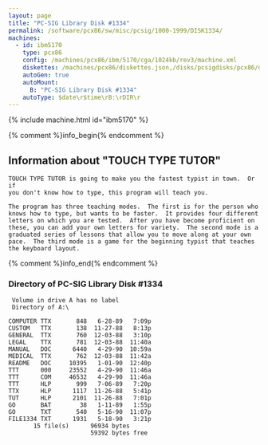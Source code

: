 ```yaml
---
layout: page
title: "PC-SIG Library Disk #1334"
permalink: /software/pcx86/sw/misc/pcsig/1000-1999/DISK1334/
machines:
  - id: ibm5170
    type: pcx86
    config: /machines/pcx86/ibm/5170/cga/1024kb/rev3/machine.xml
    diskettes: /machines/pcx86/diskettes.json,/disks/pcsigdisks/pcx86/diskettes.json
    autoGen: true
    autoMount:
      B: "PC-SIG Library Disk #1334"
    autoType: $date\r$time\rB:\rDIR\r
---
```


{% include machine.html id="ibm5170" %}

{% comment %}info_begin{% endcomment %}

## Information about "TOUCH TYPE TUTOR"

    TOUCH TYPE TUTOR is going to make you the fastest typist in town.  Or if
    you don't know how to type, this program will teach you.
    
    The program has three teaching modes.  The first is for the person who
    knows how to type, but wants to be faster.  It provides four different
    letters on which you are tested.  After you have become proficient on
    these, you can add your own letters for variety.  The second mode is a
    graduated series of lessons that allow you to move along at your own
    pace.  The third mode is a game for the beginning typist that teaches
    the keyboard layout.
{% comment %}info_end{% endcomment %}


### Directory of PC-SIG Library Disk #1334

     Volume in drive A has no label
     Directory of A:\

    COMPUTER TTX       848   6-28-89   7:09p
    CUSTOM   TTX       138  11-27-88   8:13p
    GENERAL  TTX       760  12-03-88   3:10p
    LEGAL    TTX       781  12-03-88  11:40a
    MANUAL   DOC      6440   4-29-90  10:59a
    MEDICAL  TTX       762  12-03-88  11:42a
    README   DOC     10395   1-01-90  12:40p
    TTT      000     23552   4-29-90  11:46a
    TTT      COM     46532   4-29-90  11:46a
    TTT      HLP       999   7-06-89   7:20p
    TTX      HLP      1117  11-26-88   5:41p
    TUT      HLP      2101  11-26-88   7:01p
    GO       BAT        38   1-11-89   1:55p
    GO       TXT       540   5-16-90  11:07p
    FILE1334 TXT      1931   5-18-90   3:21p
           15 file(s)      96934 bytes
                           59392 bytes free
